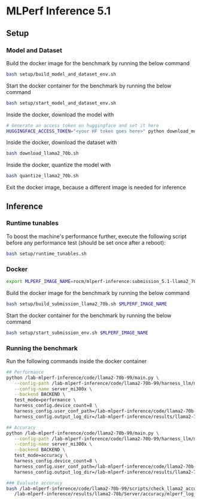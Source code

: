 # MLPerf Inference 5.1

## Setup

### Model and Dataset

Build the docker image for the benchmark by running the below command

```bash
bash setup/build_model_and_dataset_env.sh
```

Start the docker container for the benchmark by running the below command

```bash
bash setup/start_model_and_dataset_env.sh
```

Inside the docker, download the model with

```bash
# Generate an access token on huggingface and set it here
HUGGINGFACE_ACCESS_TOKEN="<your HF token goes here>" python download_model.py
```

Inside the docker, download the dataset with

```bash
bash download_llama2_70b.sh
```

Inside the docker, quantize the model with

```bash
bash quantize_llama2_70b.sh
```

Exit the docker image, because a different image is needed for inference

## Inference

### Runtime tunables

To boost the machine's performance further, execute the following script before any performance test (should be set once after a reboot):

```bash
bash setup/runtime_tunables.sh
```

### Docker

```bash
export MLPERF_IMAGE_NAME=rocm/mlperf-inference:submission_5.1-llama2_70b
```

Build the docker image for the benchmark by running the below command

```bash
bash setup/build_submission_llama2_70b.sh $MLPERF_IMAGE_NAME
```

Start the docker container for the benchmark by running the below command

```bash
bash setup/start_submission_env.sh $MLPERF_IMAGE_NAME
```

### Running the benchmark

Run the following commands inside the docker container

``` bash
## Performance
python /lab-mlperf-inference/code/llama2-70b-99/main.py \
   --config-path /lab-mlperf-inference/code/llama2-70b-99/harness_llm/models/llama2-70b/ \
   --config-name server_mi300x \
   --backend BACKEND \
   test_mode=performance \
   harness_config.device_count=8 \
   harness_config.user_conf_path=/lab-mlperf-inference/code/llama2-70b-99/user_mi300x.conf \
   harness_config.output_log_dir=/lab-mlperf-inference/results/llama2-70b/Server/performance/run_1

## Accuracy
python /lab-mlperf-inference/code/llama2-70b-99/main.py \
   --config-path /lab-mlperf-inference/code/llama2-70b-99/harness_llm/models/llama2-70b/ \
   --config-name server_mi300x \
   --backend BACKEND \
   test_mode=accuracy \
   harness_config.device_count=8 \
   harness_config.user_conf_path=/lab-mlperf-inference/code/llama2-70b-99/user_mi300x.conf \
   harness_config.output_log_dir=/lab-mlperf-inference/results/llama2-70b/Server/accuracy

### Evaluate accuracy
bash /lab-mlperf-inference/code/llama2-70b-99/scripts/check_llama2_accuracy_scores.sh \
   /lab-mlperf-inference/results/llama2-70b/Server/accuracy/mlperf_log_accuracy.json
```
